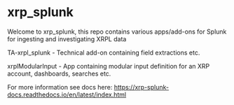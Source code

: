 # xrp_splunk
Welcome to xrp_splunk, this repo contains various apps/add-ons for Splunk for ingesting and investigating XRPL data

TA-xrpl_splunk - Technical add-on containing field extractions etc.

xrplModularInput - App containing modular input definition for an XRP account, dashboards, searches etc.

For more information see docs here: https://xrp-splunk-docs.readthedocs.io/en/latest/index.html
